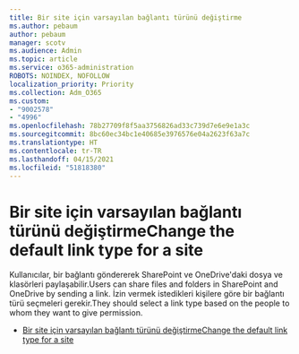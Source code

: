```yaml
---
title: Bir site için varsayılan bağlantı türünü değiştirme
ms.author: pebaum
author: pebaum
manager: scotv
ms.audience: Admin
ms.topic: article
ms.service: o365-administration
ROBOTS: NOINDEX, NOFOLLOW
localization_priority: Priority
ms.collection: Adm_O365
ms.custom:
- "9002578"
- "4996"
ms.openlocfilehash: 78b27709f8f5aa3756826ad33c739d7e6e9e1a3c
ms.sourcegitcommit: 8bc60ec34bc1e40685e3976576e04a2623f63a7c
ms.translationtype: HT
ms.contentlocale: tr-TR
ms.lasthandoff: 04/15/2021
ms.locfileid: "51818380"
---
```

# <a name="change-the-default-link-type-for-a-site"></a><span data-ttu-id="c6878-102">Bir site için varsayılan bağlantı türünü değiştirme</span><span class="sxs-lookup"><span data-stu-id="c6878-102">Change the default link type for a site</span></span>

<span data-ttu-id="c6878-103">Kullanıcılar, bir bağlantı göndererek SharePoint ve OneDrive'daki dosya ve klasörleri paylaşabilir.</span><span class="sxs-lookup"><span data-stu-id="c6878-103">Users can share files and folders in SharePoint and OneDrive by sending a link.</span></span> <span data-ttu-id="c6878-104">İzin vermek istedikleri kişilere göre bir bağlantı türü seçmeleri gerekir.</span><span class="sxs-lookup"><span data-stu-id="c6878-104">They should select a link type based on the people to whom they want to give permission.</span></span>

- [<span data-ttu-id="c6878-105">Bir site için varsayılan bağlantı türünü değiştirme</span><span class="sxs-lookup"><span data-stu-id="c6878-105">Change the default link type for a site</span></span>](https://docs.microsoft.com/sharepoint/change-default-sharing-link)
